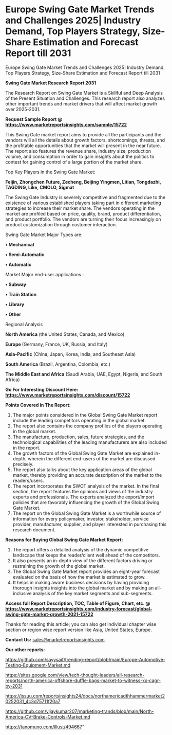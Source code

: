 # Europe Swing Gate Market Trends and Challenges 2025| Industry Demand, Top Players Strategy, Size-Share Estimation and Forecast Report till 2031
Europe Swing Gate Market Trends and Challenges 2025| Industry Demand, Top Players Strategy, Size-Share Estimation and Forecast Report till 2031

<strong>Swing Gate Market Research Report 2031</strong>

The Research Report on Swing Gate Market is a Skillful and Deep Analysis of the Present Situation and Challenges. This research report also analyzes other important trends and market drivers that will affect market growth over 2025-2031.

<strong>Request Sample Report @ <a href=https://www.marketreportsinsights.com/sample/15722>https://www.marketreportsinsights.com/sample/15722</a></strong>

This Swing Gate market report aims to provide all the participants and the vendors will all the details about growth factors, shortcomings, threats, and the profitable opportunities that the market will present in the near future. The report also features the revenue share, industry size, production volume, and consumption in order to gain insights about the politics to contest for gaining control of a large portion of the market share.

Top Key Players in the Swing Gate Market:

<strong>Feijin, Zhongchen Future, Zecheng, Beijing Yingmen, Litian, Tongdazhi, TAGDING, Like, CMOLO, Sigmat</strong>

The Swing Gate Industry is severely competitive and fragmented due to the existence of various established players taking part in different marketing strategies to increase their market share. The vendors operating in the market are profiled based on price, quality, brand, product differentiation, and product portfolio. The vendors are turning their focus increasingly on product customization through customer interaction.

Swing Gate Market Major Types are:

<strong>• Mechanical

• Semi-Automatic

• Automatic</strong>

Market Major end-user applications :

<strong>• Subway

• Train Station

• Library

• Other</strong>

Regional Analysis

</u><strong><b>North America</b></strong> (the United States, Canada, and Mexico)

<strong><b>Europe </b></strong>(Germany, France, UK, Russia, and Italy)

<strong><b>Asia-Pacific</b></strong> (China, Japan, Korea, India, and Southeast Asia)

<strong><b>South America</b></strong> (Brazil, Argentina, Colombia, etc.)

<strong><b>The Middle East and Africa</b></strong> (Saudi Arabia, UAE, Egypt, Nigeria, and South Africa)

<strong>Go For Interesting Discount Here: <a href=https://www.marketreportsinsights.com/discount/15722>https://www.marketreportsinsights.com/discount/15722</a></strong>

<strong>Points Covered in The Report:</strong>
<ol>
  <li>The major points considered in the Global Swing Gate Market report include the leading competitors operating in the global market.</li>
  <li>The report also contains the company profiles of the players operating in the global market.</li>
  <li>The manufacture, production, sales, future strategies, and the technological capabilities of the leading manufacturers are also included in the report.</li>
  <li>The growth factors of the Global Swing Gate Market are explained in-depth, wherein the different end-users of the market are discussed precisely.</li>
  <li>The report also talks about the key application areas of the global market, thereby providing an accurate description of the market to the readers/users.</li>
  <li>The report incorporates the SWOT analysis of the market. In the final section, the report features the opinions and views of the industry experts and professionals. The experts analyzed the export/import policies that are favorably influencing the growth of the Global Swing Gate Market.</li>
  <li>The report on the Global Swing Gate Market is a worthwhile source of information for every policymaker, investor, stakeholder, service provider, manufacturer, supplier, and player interested in purchasing this research document.</li>
</ol>
<strong>Reasons for Buying Global Swing Gate Market Report:</strong>

<ol>
  <li>The report offers a detailed analysis of the dynamic competitive landscape that keeps the reader/client well ahead of the competitors.</li>
  <li>It also presents an in-depth view of the different factors driving or restraining the growth of the global market.</li>
  <li>The Global Swing Gate Market report provides an eight-year forecast evaluated on the basis of how the market is estimated to grow.</li>
  <li>It helps in making aware business decisions by having providing thorough insights insights into the global market and by making an all-inclusive analysis of the key market segments and sub-segments.</li>
</ol>
<strong>Access full Report Description, TOC, Table of Figure, Chart, etc. @ <a href=https://www.marketreportsinsights.com/industry-forecast/global-swing-gate-market-growth-2021-15722>https://www.marketreportsinsights.com/industry-forecast/global-swing-gate-market-growth-2021-15722</a></strong>


Thanks for reading this article; you can also get individual chapter wise section or region wise report version like Asia, United States, Europe.

<strong>Contact Us:</strong>
sales@marketreportsinsights.com

<strong>Our other reports:</strong>

<a href=https://github.com/sayysaif/trending-report/blob/main/Europe-Automotive-Testing-Equipment-Market.md>https://github.com/sayysaif/trending-report/blob/main/Europe-Automotive-Testing-Equipment-Market.md</a>

<a href=https://sites.google.com/view/tech-thought-leaders/all-research-reports/north-america-offshore-duffle-bags-market-to-witness-xx-cagr-by-2031>https://sites.google.com/view/tech-thought-leaders/all-research-reports/north-america-offshore-duffle-bags-market-to-witness-xx-cagr-by-2031</a>

<a href=https://issuu.com/reportsinsights24/docs/northamericadthhammermarket20252031_4c3d75711f20a7>https://issuu.com/reportsinsights24/docs/northamericadthhammermarket20252031_4c3d75711f20a7</a>

<a href=https://github.com/vijaykumar207/marketing-trands/blob/main/North-America-CV-Brake-Controls-Market.md>https://github.com/vijaykumar207/marketing-trands/blob/main/North-America-CV-Brake-Controls-Market.md</a>

<a href=https://tanomuno.com/illust/494667>https://tanomuno.com/illust/494667</a>"
